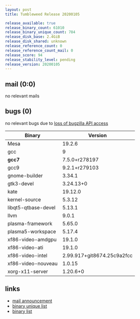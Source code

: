 ```yaml
---
layout: post
title: Tumbleweed Release 20200105

release_available: true
release_binary_count: 61010
release_binary_unique_count: 784
release_disk_base: 2.4GiB
release_disk_shared: unknown
release_reference_count: 0
release_reference_count_mail: 0
release_score: 94
release_stability_level: pending
release_version: 20200105
---
```


## mail (0:0)

no relevant mails

## bugs (0)

<!--more-->

no relevant bugs due to [loss of bugzilla API access](https://bugzilla.opensuse.org/show_bug.cgi?id=1157722)

Binary | Version
--- | ---
Mesa | 19.2.6
gcc | 9
**gcc7** | 7.5.0+r278197
gcc9 | 9.2.1+r279103
gnome-builder | 3.34.1
gtk3-devel | 3.24.13+0
kate | 19.12.0
kernel-source | 5.3.12
libqt5-qtbase-devel | 5.13.1
llvm | 9.0.1
plasma-framework | 5.65.0
plasma5-workspace | 5.17.4
xf86-video-amdgpu | 19.1.0
xf86-video-ati | 19.1.0
xf86-video-intel | 2.99.917+git8674.25c9a2fcc
xf86-video-nouveau | 1.0.15
xorg-x11-server | 1.20.6+0

## links

- [mail announcement](https://lists.opensuse.org/opensuse-factory/2020-01/msg00058.html)
- [binary unique list](http://download.opensuse.org/history/20200105/rpm.unique.list)
- [binary list](http://download.opensuse.org/history/20200105/rpm.list)
